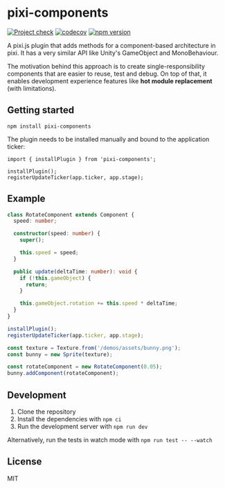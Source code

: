 # pixi-components

[![Project check](https://github.com/epaezrubio/pixi-components/actions/workflows/project-check.yaml/badge.svg)](https://github.com/epaezrubio/pixi-components/actions/workflows/project-check.yaml)
[![codecov](https://codecov.io/gh/epaezrubio/pixi-components/branch/master/graph/badge.svg?token=AZKGT9U2NO)](https://codecov.io/gh/epaezrubio/pixi-components)
[![npm version](https://badge.fury.io/js/pixi-components.svg)](https://badge.fury.io/js/pixi-components)

A pixi.js plugin that adds methods for a component-based architecture in pixi. It has a very similar API like Unity's GameObject and MonoBehaviour.

The motivation behind this approach is to create single-responsibility components that are easier to reuse, test and debug. On top of that, it enables development experience features like __hot module replacement__ (with limitations).

## Getting started

```
npm install pixi-components
```

The plugin needs to be installed manually and bound to the application ticker:

```
import { installPlugin } from 'pixi-components';

installPlugin();
registerUpdateTicker(app.ticker, app.stage);
```

## Example

```ts
class RotateComponent extends Component {
  speed: number;

  constructor(speed: number) {
    super();

    this.speed = speed;
  }

  public update(deltaTime: number): void {
    if (!this.gameObject) {
      return;
    }

    this.gameObject.rotation += this.speed * deltaTime;
  }
}

installPlugin();
registerUpdateTicker(app.ticker, app.stage);

const texture = Texture.from('/demos/assets/bunny.png');
const bunny = new Sprite(texture);

const rotateComponent = new RotateComponent(0.05);
bunny.addComponent(rotateComponent);
```

## Development

1. Clone the repository
2. Install the dependencies with `npm ci`
3. Run the development server with `npm run dev`

Alternatively, run the tests in watch mode with `npm run test -- --watch`

## License

MIT